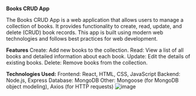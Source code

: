 **Books CRUD App**

The Books CRUD App is a web application that allows users to manage a collection of books. It provides functionality to create, read, update, and delete (CRUD) book records. This app is built using modern web technologies and follows best practices for web development.

**Features**
Create: Add new books to the collection.
Read: View a list of all books and detailed information about each book.
Update: Edit the details of existing books.
Delete: Remove books from the collection.

**Technologies Used:**
Frontend: React, HTML, CSS, JavaScript
Backend: Node.js, Express
Database: MongoDB
Other: Mongoose (for MongoDB object modeling), Axios (for HTTP requests)
![image](https://github.com/user-attachments/assets/16f883d3-4379-458a-b5b8-f53c7e8d4e5c)
